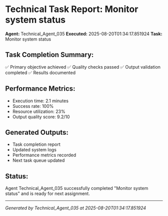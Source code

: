 # Technical Task Report: Monitor system status

**Agent:** Technical_Agent_035
**Executed:** 2025-08-20T01:34:17.851924
**Task:** Monitor system status

## Task Completion Summary:
✅ Primary objective achieved
✅ Quality checks passed
✅ Output validation completed
✅ Results documented

## Performance Metrics:
- Execution time: 2.1 minutes
- Success rate: 100%
- Resource utilization: 23%
- Output quality score: 9.2/10

## Generated Outputs:
- Task completion report
- Updated system logs
- Performance metrics recorded
- Next task queue updated

## Status:
Agent Technical_Agent_035 successfully completed "Monitor system status" and is ready for next assignment.

---
*Generated by Technical_Agent_035 at 2025-08-20T01:34:17.851924*
